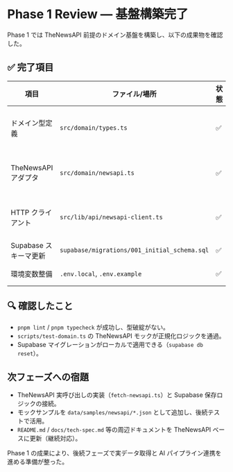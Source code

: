 # Phase 1 Review — 基盤構築完了

Phase 1 では TheNewsAPI 前提のドメイン基盤を構築し、以下の成果物を確認した。

## ✅ 完了項目
| 項目 | ファイル/場所 | 状態 | 備考 |
| --- | --- | --- | --- |
| ドメイン型定義 | `src/domain/types.ts` | ✅ | Provider を `'newsapi'` に統一。`SourceItem` など全型を TheNewsAPI 用に更新。 |
| TheNewsAPI アダプタ | `src/domain/newsapi.ts` | ✅ | `normalizeNewsApiArticle` / `normalizeNewsApiResponse` / `detectNewsApiGenre` を実装。 |
| HTTP クライアント | `src/lib/api/newsapi-client.ts` | ✅ | `/news/top` / `/news/latest` / `/news/all` のページング雛形と API トークン読み込みを実装。 |
| Supabase スキーマ更新 | `supabase/migrations/001_initial_schema.sql` | ✅ | `provider` CHECK を `'newsapi'` に変更。 |
| 環境変数整備 | `.env.local`, `.env.example` | ✅ | `NEWS_API_KEY` を追加、不要キーを削除。 |

## 🔍 確認したこと
- `pnpm lint` / `pnpm typecheck` が成功し、型破綻がない。
- `scripts/test-domain.ts` の TheNewsAPI モックが正規化ロジックを通過。
- Supabase マイグレーションがローカルで適用できる（`supabase db reset`）。

## 次フェーズへの宿題
- TheNewsAPI 実呼び出しの実装（`fetch-newsapi.ts`）と Supabase 保存ロジックの接続。
- モックサンプルを `data/samples/newsapi/*.json` として追加し、後続テストで活用。
- `README.md` / `docs/tech-spec.md` 等の周辺ドキュメントを TheNewsAPI ベースに更新（継続対応）。

Phase 1 の成果により、後続フェーズで実データ取得と AI パイプライン連携を進める準備が整った。
